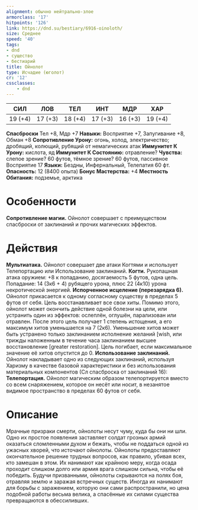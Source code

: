 ```yaml
---
alignment: обычно нейтрально-злое
armorclass: '17'
hitpoints: '126'
link: https://dnd.su/bestiary/6916-oinoloth/
size: Среднее
speed: '40'
tags:
- dnd
- существо
- бестиарий
title: Ойнолот
type: Исчадие (юголот)
cr: '12'
cssclasses:
    - dnd
---
```



| СИЛ | ЛОВ | ТЕЛ | ИНТ | МДР | ХАР |
|---|---|---|---|---|---|
| 19 (+4) | 17 (+3) | 18 (+4) | 17 (+3) | 16 (+3) | 19 (+4) |
**Спасброски** Тел +8, Мдр +7
**Навыки:** Восприятие +7, Запугивание +8, Обман +8
**Сопротивление Урону:** огонь, холод, электричество; дробящий, колющий, рубящий от немагических атак
**Иммунитет К Урону:** кислота, яд
**Иммунитет К Состоянию:** отравление?
**Чувства:** слепое зрение? 60 футов, тёмное зрение? 60 футов, пассивное Восприятие 17
**Языки:** Бездны, Инфернальный, Телепатия 60 фт.
**Опасность:** 12 (8400 опыта)
**Бонус Мастерства:** +4
**Местность Обитания:** подземье, арктика


# Особенности
**Сопротивление магии.** Ойнолот совершает с преимуществом спасброски от заклинаний и прочих магических эффектов.


# Действия
**Мультиатака.** Ойнолот совершает две атаки Когтями и использует Телепортацию или Использование заклинаний.
**Когти.** Рукопашная атака оружием: +8 к попаданию, досягаемость 5 футов, одна цель. Попадание: 14 (3к6 + 4) рубящего урона, плюс 22 (4к10) урона некротической энергией.
**Испорченное исцеление (перезарядка 6).** Ойнолот прикасается к одному согласному существу в пределах 5 футов от себя. Цель восстанавливает все свои хиты. Помимо этого, ойнолот может окончить действие одной болезни на цели, или устранить один из эффектов: ослеплён, оглушён, парализован или отравлен. После этого цель получает 1 степень истощения, а его максимум хитов уменьшается на 7 (2к6). Уменьшение хитов может быть устранено только заклинанием исполнение желаний [wish, или трижды наложенным в течение часа заклинанием высшее восстановление [greater restoration]. Цель погибает, если максимальное значение её хитов опустится до 0.
**Использование заклинаний.** Ойнолот накладывает одно из следующих заклинаний, используя Харизму в качестве базовой характеристики и без использования материальных компонентов (Сл спасброска от заклинаний 16):
**Телепортация.** Ойнолот магическим образом телепортируется вместо со всем снаряжением, которое он несёт или носит, в незанятое видимое пространство в пределах 60 футов от себя.


# Описание
Мрачные призраки смерти, ойнолоты несут чуму, куда бы они ни шли. Одно их простое появления заставляет солдат грозных армий оказаться сломленными духом и бежать, чтобы не поддаться одной из ужасных хворей, что источают ойнолоты. Ойнолоты предоставляют окончательное решение трудных вопросов, как правило, убивая всех, кто замешан в этом. Их нанимают как крайнюю меру, когда осада проходит слишком долго или армия врага слишком сильна, чтобы её победить. Будучи призванными, ойнолоты скрываются на полях боя, отравляя землю и заражая встречных существ. Иногда их нанимают для борьбы с заражением, которую они сами распространили, но цена подобной работы весьма велика, а спасённые их силами существа превращаются в обессиливших.